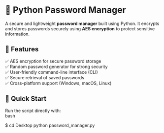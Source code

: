 # 🔑 Python Password Manager  

A secure and lightweight **password manager** built using Python. It encrypts and stores passwords securely using **AES encryption** to protect sensitive information.  

## 🚀 Features  
✅ AES encryption for secure password storage  
✅ Random password generator for strong security  
✅ User-friendly command-line interface (CLI)  
✅ Secure retrieval of saved passwords  
✅ Cross-platform support (Windows, macOS, Linux) 

## 🚀 Quick Start  
Run the script directly with:  
bash

$ cd Desktop
python password_manager.py
